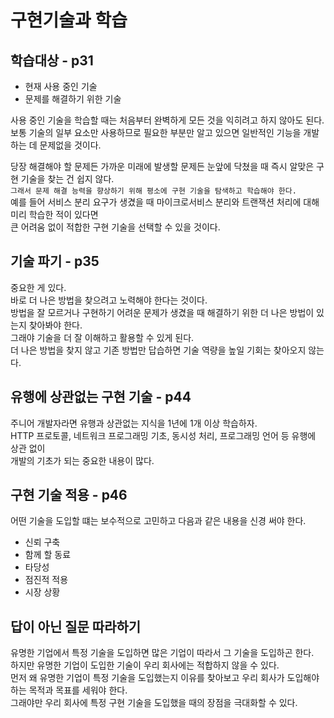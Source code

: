# 구현기술과 학습

## 학습대상 - p31

- 현재 사용 중인 기술
- 문제를 해결하기 위한 기술

사용 중인 기술을 학습할 때는 처음부터 완벽하게 모든 것을 익히려고 하지 않아도 된다.  
보통 기술의 일부 요소만 사용하므로 필요한 부분만 알고 있으면 일반적인 기능을 개발하는 데 문제없을 것이다.

당장 해결해야 할 문제든 가까운 미래에 발생할 문제든 눈앞에 닥쳤을 때 즉시 알맞은 구현 기술을 찾는 건 쉽지 않다.  
`그래서 문제 해결 능력을 향상하기 위해 평소에 구현 기술을 탐색하고 학습해야 한다.`  
예를 들어 서비스 분리 요구가 생겼을 때 마이크로서비스 분리와 트랜잭션 처리에 대해 미리 학습한 적이 있다면  
큰 어려움 없이 적합한 구현 기술을 선택할 수 있을 것이다.

## 기술 파기 - p35

중요한 게 있다.  
바로 더 나은 방법을 찾으려고 노력해야 한다는 것이다.  
방법을 잘 모르거나 구현하기 어려운 문제가 생겼을 때 해결하기 위한 더 나은 방법이 있는지 찾아봐야 한다.  
그래야 기술을 더 잘 이해하고 활용할 수 있게 된다.  
더 나은 방법을 찾지 않고 기존 방법만 답습하면 기술 역량을 높일 기회는 찾아오지 않는다.

## 유행에 상관없는 구현 기술 - p44

주니어 개발자라면 유행과 상관없는 지식을 1년에 1개 이상 학습하자.  
HTTP 프로토콜, 네트워크 프로그래밍 기초, 동시성 처리, 프로그래밍 언어 등 유행에 상관 없이  
개발의 기초가 되는 중요한 내용이 많다.

## 구현 기술 적용 - p46

어떤 기술을 도입할 떄는 보수적으로 고민하고 다음과 같은 내용을 신경 써야 한다.

- 신뢰 구축
- 함께 할 동료
- 타당성
- 점진적 적용
- 시장 상황

## 답이 아닌 질문 따라하기

유명한 기업에서 특정 기술을 도입하면 많은 기업이 따라서 그 기술을 도입하곤 한다.  
하지만 유명한 기업이 도입한 기술이 우리 회사에는 적합하지 않을 수 있다.  
먼저 왜 유명한 기업이 특정 기술을 도입했는지 이유를 찾아보고 우리 회사가 도입해야 하는 목적과 목표를 세워야 한다.  
그래야만 우리 회사에 특정 구현 기술을 도입했을 때의 장점을 극대화할 수 있다.
